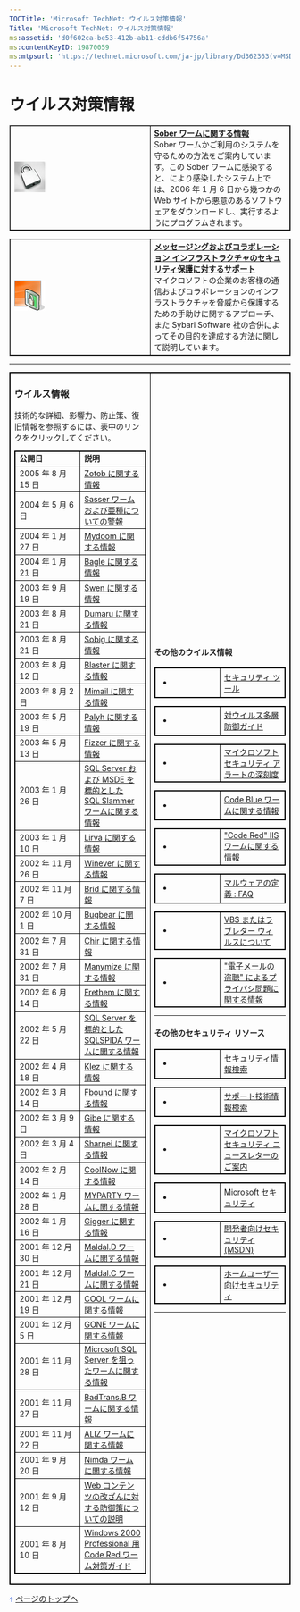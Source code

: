 ```yaml
---
TOCTitle: 'Microsoft TechNet: ウイルス対策情報'
Title: 'Microsoft TechNet: ウイルス対策情報'
ms:assetid: 'd0f602ca-be53-412b-ab11-cddb6f54756a'
ms:contentKeyID: 19870059
ms:mtpsurl: 'https://technet.microsoft.com/ja-jp/library/Dd362363(v=MSDN.10)'
---
```


**ウイルス対策情報**
====================

<table border="1" cellpadding="0" cellspacing="0">
<tbody>
<tr>
<colgroup>
<col width="50%" />
<col width="50%" />
</colgroup>
<tbody>
<tr class="odd">
<td style="border:1px solid black;"><a href="http://www.microsoft.com/japan/technet/security/advisory/912920.mspx"><img src="images/dd362363.er_55x55(ja-jp,TechNet.10).jpg" alt="Sober ワームに関する情報" width="55" height="55" /></a></td>
<td style="border:1px solid black;"><a href="http://www.microsoft.com/japan/technet/security/advisory/912920.mspx"><strong>Sober ワームに関する情報</strong></a><br />
Sober ワームかご利用のシステムを守るための方法をご案内しています。この Sober ワームに感染すると、により感染したシステム上では、2006 年 1 月 6 日から幾つかの Web サイトから悪意のあるソフトウェアをダウンロードし、実行するようにプログラムされます。</td>
</tr>
</tbody>
</table>
 
<table border="1" cellpadding="0" cellspacing="0">
<colgroup>
<col width="50%" />
<col width="50%" />
</colgroup>
<tbody>
<tr class="odd">
<td style="border:1px solid black;"><a href="http://www.microsoft.com/japan/technet/security/alerts/info/collaborationsecurity.mspx"><img src="images/dd362363.ITPRO-TN-55x55-ERS4(ja-jp,TechNet.10).jpg" alt="メッセージングおよびコラボレーション インフラストラクチャのセキュリティ保護に対するサポート" width="55" height="55" /></a></td>
<td style="border:1px solid black;"><a href="http://www.microsoft.com/japan/technet/security/alerts/info/collaborationsecurity.mspx"><strong>メッセージングおよびコラボレーション インフラストラクチャのセキュリティ保護に対するサポート</strong></a><br />
マイクロソフトの企業のお客様の通信およびコラボレーションのインフラストラクチャを脅威から保護するための手助けに関するアプローチ、また Sybari Software 社の合併によってその目的を達成する方法に関して説明しています。</td>
</tr>
</tbody>
</table>
 

</td>
</tr>
</tbody>
</table>
 
------------------------------------------------------------------------

<table style="border:1px solid black;">
<colgroup>
<col width="50%" />
<col width="50%" />
</colgroup>
<tbody>
<tr class="odd">
<td style="border:1px solid black;"><div class="borderRight">
<div class="LeftCol">
<h3 id="ウイルス情報">ウイルス情報</h3>
<div>
技術的な詳細、影響力、防止策、復旧情報を参照するには、表中のリンクをクリックしてください。<br />

</div>
 
<table style="border:1px solid black;">
<colgroup>
<col width="50%" />
<col width="50%" />
</colgroup>
<tbody>
<tr class="odd">
<td style="border:1px solid black;"><strong>公開日</strong></td>
<td style="border:1px solid black;"><strong>説明</strong></td>
</tr>
<tr class="even">
<td style="border:1px solid black;">2005 年 8 月 15 日</td>
<td style="border:1px solid black;"><a href="http://www.microsoft.com/japan/security/incident/zotob.mspx">Zotob に関する情報</a></td>
</tr>
<tr class="odd">
<td style="border:1px solid black;">2004 年 5 月 6 日</td>
<td style="border:1px solid black;"><a href="https://technet.microsoft.com/ja-jp/library/dd362905">Sasser ワームおよび亜種についての警報</a></td>
</tr>
<tr class="even">
<td style="border:1px solid black;">2004 年 1 月 27 日</td>
<td style="border:1px solid black;"><a href="https://technet.microsoft.com/ja-jp/library/dd362863">Mydoom に関する情報</a></td>
</tr>
<tr class="odd">
<td style="border:1px solid black;">2004 年 1 月 21 日</td>
<td style="border:1px solid black;"><a href="https://technet.microsoft.com/ja-jp/library/dd362785">Bagle に関する情報</a></td>
</tr>
<tr class="even">
<td style="border:1px solid black;">2003 年 9 月 19 日</td>
<td style="border:1px solid black;"><a href="https://technet.microsoft.com/ja-jp/library/dd362960">Swen に関する情報</a></td>
</tr>
<tr class="odd">
<td style="border:1px solid black;">2003 年 8 月 21 日</td>
<td style="border:1px solid black;"><a href="https://technet.microsoft.com/ja-jp/library/dd362820">Dumaru に関する情報</a></td>
</tr>
<tr class="even">
<td style="border:1px solid black;">2003 年 8 月 21 日</td>
<td style="border:1px solid black;"><a href="https://technet.microsoft.com/ja-jp/library/dd362948">Sobig に関する情報</a></td>
</tr>
<tr class="odd">
<td style="border:1px solid black;">2003 年 8 月 12 日</td>
<td style="border:1px solid black;"><a href="https://technet.microsoft.com/ja-jp/library/dd362786">Blaster に関する情報</a></td>
</tr>
<tr class="even">
<td style="border:1px solid black;">2003 年 8 月 2 日</td>
<td style="border:1px solid black;"><a href="https://technet.microsoft.com/ja-jp/library/dd362861">Mimail に関する情報</a></td>
</tr>
<tr class="odd">
<td style="border:1px solid black;">2003 年 5 月 19 日</td>
<td style="border:1px solid black;"><a href="https://technet.microsoft.com/ja-jp/library/dd362886">Palyh に関する情報</a></td>
</tr>
<tr class="even">
<td style="border:1px solid black;">2003 年 5 月 13 日</td>
<td style="border:1px solid black;"><a href="https://technet.microsoft.com/ja-jp/library/dd362824">Fizzer に関する情報</a></td>
</tr>
<tr class="odd">
<td style="border:1px solid black;">2003 年 1 月 26 日</td>
<td style="border:1px solid black;"><a href="https://technet.microsoft.com/ja-jp/library/dd362939">SQL Server および MSDE を標的とした SQL Slammer ワームに関する情報</a></td>
</tr>
<tr class="even">
<td style="border:1px solid black;">2003 年 1 月 10 日</td>
<td style="border:1px solid black;"><a href="https://technet.microsoft.com/ja-jp/library/dd362853">Lirva に関する情報</a></td>
</tr>
<tr class="odd">
<td style="border:1px solid black;">2002 年 11 月 26 日</td>
<td style="border:1px solid black;"><a href="https://technet.microsoft.com/ja-jp/library/dd363012">Winever に関する情報</a></td>
</tr>
<tr class="even">
<td style="border:1px solid black;">2002 年 11 月 7 日</td>
<td style="border:1px solid black;"><a href="https://technet.microsoft.com/ja-jp/library/dd362795">Brid に関する情報</a></td>
</tr>
<tr class="odd">
<td style="border:1px solid black;">2002 年 10 月 1 日</td>
<td style="border:1px solid black;"><a href="https://technet.microsoft.com/ja-jp/library/dd362796">Bugbear に関する情報</a></td>
</tr>
<tr class="even">
<td style="border:1px solid black;">2002 年 7 月 31 日</td>
<td style="border:1px solid black;"><a href="https://technet.microsoft.com/ja-jp/library/dd362797">Chir に関する情報</a></td>
</tr>
<tr class="odd">
<td style="border:1px solid black;">2002 年 7 月 31 日</td>
<td style="border:1px solid black;"><a href="https://technet.microsoft.com/ja-jp/library/dd362858">Manymize に関する情報</a></td>
</tr>
<tr class="even">
<td style="border:1px solid black;">2002 年 6 月 14 日</td>
<td style="border:1px solid black;"><a href="https://technet.microsoft.com/ja-jp/library/dd362825">Frethem に関する情報</a></td>
</tr>
<tr class="odd">
<td style="border:1px solid black;">2002 年 5 月 22 日</td>
<td style="border:1px solid black;"><a href="https://technet.microsoft.com/ja-jp/library/dd362955">SQL Server を標的とした SQLSPIDA ワームに関する情報</a></td>
</tr>
<tr class="even">
<td style="border:1px solid black;">2002 年 4 月 18 日</td>
<td style="border:1px solid black;"><a href="https://technet.microsoft.com/ja-jp/library/dd362852">Klez に関する情報</a></td>
</tr>
<tr class="odd">
<td style="border:1px solid black;">2002 年 3 月 14 日</td>
<td style="border:1px solid black;"><a href="https://technet.microsoft.com/ja-jp/library/dd362823">Fbound に関する情報</a></td>
</tr>
<tr class="even">
<td style="border:1px solid black;">2002 年 3 月 9 日</td>
<td style="border:1px solid black;"><a href="https://technet.microsoft.com/ja-jp/library/dd362826">Gibe に関する情報</a></td>
</tr>
<tr class="odd">
<td style="border:1px solid black;">2002 年 3 月 4 日</td>
<td style="border:1px solid black;"><a href="https://technet.microsoft.com/ja-jp/library/dd362938">Sharpei に関する情報</a></td>
</tr>
<tr class="even">
<td style="border:1px solid black;">2002 年 2 月 14 日</td>
<td style="border:1px solid black;"><a href="https://technet.microsoft.com/ja-jp/library/dd362817">CoolNow に関する情報</a></td>
</tr>
<tr class="odd">
<td style="border:1px solid black;">2002 年 1 月 28 日</td>
<td style="border:1px solid black;"><a href="https://technet.microsoft.com/ja-jp/library/dd362865">MYPARTY ワームに関する情報</a></td>
</tr>
<tr class="even">
<td style="border:1px solid black;">2002 年 1 月 16 日</td>
<td style="border:1px solid black;"><a href="https://technet.microsoft.com/ja-jp/library/dd362827">Gigger に関する情報</a></td>
</tr>
<tr class="odd">
<td style="border:1px solid black;">2001 年 12 月 30 日</td>
<td style="border:1px solid black;"><a href="https://technet.microsoft.com/ja-jp/library/dd362856">Maldal.D ワームに関する情報</a></td>
</tr>
<tr class="even">
<td style="border:1px solid black;">2001 年 12 月 21 日</td>
<td style="border:1px solid black;"><a href="https://technet.microsoft.com/ja-jp/library/dd362855">Maldal.C ワームに関する情報</a></td>
</tr>
<tr class="odd">
<td style="border:1px solid black;">2001 年 12 月 19 日</td>
<td style="border:1px solid black;"><a href="https://technet.microsoft.com/ja-jp/library/dd362816">COOL ワームに関する情報</a></td>
</tr>
<tr class="even">
<td style="border:1px solid black;">2001 年 12 月 5 日</td>
<td style="border:1px solid black;"><a href="https://technet.microsoft.com/ja-jp/library/dd362828">GONE ワームに関する情報</a></td>
</tr>
<tr class="odd">
<td style="border:1px solid black;">2001 年 11 月 28 日</td>
<td style="border:1px solid black;"><a href="https://technet.microsoft.com/ja-jp/library/dd362956">Microsoft SQL Server を狙ったワームに関する情報</a></td>
</tr>
<tr class="even">
<td style="border:1px solid black;">2001 年 11 月 27 日</td>
<td style="border:1px solid black;"><a href="https://technet.microsoft.com/ja-jp/library/dd362784">BadTrans.B ワームに関する情報</a></td>
</tr>
<tr class="odd">
<td style="border:1px solid black;">2001 年 11 月 22 日</td>
<td style="border:1px solid black;"><a href="https://technet.microsoft.com/ja-jp/library/dd362780">ALIZ ワームに関する情報</a></td>
</tr>
<tr class="even">
<td style="border:1px solid black;">2001 年 9 月 20 日</td>
<td style="border:1px solid black;"><a href="https://technet.microsoft.com/ja-jp/library/dd362867">Nimda ワームに関する情報</a></td>
</tr>
<tr class="odd">
<td style="border:1px solid black;">2001 年 9 月 12 日</td>
<td style="border:1px solid black;"><a href="https://technet.microsoft.com/ja-jp/library/dd362830">Web コンテンツの改ざんに対する防御策についての説明</a></td>
</tr>
<tr class="even">
<td style="border:1px solid black;">2001 年 8 月 10 日</td>
<td style="border:1px solid black;"><a href="https://technet.microsoft.com/ja-jp/library/dd362802">Windows 2000 Professional 用 Code Red ワーム対策ガイド</a></td>
</tr>
</tbody>
</table>
</div>
</div></td>
<td style="border:1px solid black;"><div class="RightCol">
<div class="strong">
<h4 id="その他のウイルス情報">その他のウイルス情報</h4>
 
<table style="border:1px solid black;">
<colgroup>
<col width="50%" />
<col width="50%" />
</colgroup>
<tbody>
<tr class="odd">
<td style="border:1px solid black;"><ul>
<li></li>
</ul></td>
<td style="border:1px solid black;"><a href="http://www.microsoft.com/japan/technet/security/tools/default.mspx">セキュリティ ツール</a><br />
</td>
</tr>
</tbody>
</table>
 
<table style="border:1px solid black;">
 
<colgroup>
<col width="50%" />
<col width="50%" />
</colgroup>
<tbody>
<tr class="odd">
<td style="border:1px solid black;"><ul>
<li></li>
</ul></td>
<td style="border:1px solid black;"><a href="http://www.microsoft.com/japan/technet/security/topics/serversecurity/avdind_0.mspx">対ウイルス多層防御ガイド</a><br />
</td>
</tr>
</tbody>
</table>
 
<table style="border:1px solid black;">
 
<colgroup>
<col width="50%" />
<col width="50%" />
</colgroup>
<tbody>
<tr class="odd">
<td style="border:1px solid black;"><ul>
<li></li>
</ul></td>
<td style="border:1px solid black;"><a href="https://technet.microsoft.com/ja-jp/library/dd362859">マイクロソフト セキュリティ アラートの深刻度</a><br />
</td>
</tr>
</tbody>
</table>
 
<table style="border:1px solid black;">
 
<colgroup>
<col width="50%" />
<col width="50%" />
</colgroup>
<tbody>
<tr class="odd">
<td style="border:1px solid black;"><ul>
<li></li>
</ul></td>
<td style="border:1px solid black;"><a href="https://technet.microsoft.com/ja-jp/library/dd362799">Code Blue ワームに関する情報</a><br />
</td>
</tr>
</tbody>
</table>
 
<table style="border:1px solid black;">
 
<colgroup>
<col width="50%" />
<col width="50%" />
</colgroup>
<tbody>
<tr class="odd">
<td style="border:1px solid black;"><ul>
<li></li>
</ul></td>
<td style="border:1px solid black;"><a href="https://technet.microsoft.com/ja-jp/library/dd362801">&quot;Code Red&quot; IIS ワームに関する情報</a><br />
</td>
</tr>
</tbody>
</table>
 
<table style="border:1px solid black;">
 
<colgroup>
<col width="50%" />
<col width="50%" />
</colgroup>
<tbody>
<tr class="odd">
<td style="border:1px solid black;"><ul>
<li></li>
</ul></td>
<td style="border:1px solid black;"><a href="https://technet.microsoft.com/ja-jp/library/dd362857">マルウェアの定義 : FAQ</a><br />
</td>
</tr>
</tbody>
</table>
 
<table style="border:1px solid black;">
 
<colgroup>
<col width="50%" />
<col width="50%" />
</colgroup>
<tbody>
<tr class="odd">
<td style="border:1px solid black;"><ul>
<li></li>
</ul></td>
<td style="border:1px solid black;"><a href="https://technet.microsoft.com/ja-jp/library/dd362961">VBS またはラブレター ウィルスについて</a><br />
</td>
</tr>
</tbody>
</table>
 
<table style="border:1px solid black;">
 
<colgroup>
<col width="50%" />
<col width="50%" />
</colgroup>
<tbody>
<tr class="odd">
<td style="border:1px solid black;"><ul>
<li></li>
</ul></td>
<td style="border:1px solid black;"><a href="https://technet.microsoft.com/ja-jp/library/dd363014">&quot;電子メールの盗聴&quot; によるプライバシ問題に関する情報</a><br />
</td>
</tr>
</tbody>
</table>
 
<hr />
<h4 id="その他のセキュリティ-リソース">その他のセキュリティ リソース</h4>
 
<table style="border:1px solid black;">
<colgroup>
<col width="50%" />
<col width="50%" />
</colgroup>
<tbody>
<tr class="odd">
<td style="border:1px solid black;"><ul>
<li></li>
</ul></td>
<td style="border:1px solid black;"><a href="http://www.microsoft.com/japan/technet/security/current.aspx">セキュリティ情報検索</a><br />
</td>
</tr>
</tbody>
</table>
 
<table style="border:1px solid black;">
 
<colgroup>
<col width="50%" />
<col width="50%" />
</colgroup>
<tbody>
<tr class="odd">
<td style="border:1px solid black;"><ul>
<li></li>
</ul></td>
<td style="border:1px solid black;"><a href="http://support.microsoft.com/default.aspx">サポート技術情報検索</a><br />
</td>
</tr>
</tbody>
</table>
 
<table style="border:1px solid black;">
 
<colgroup>
<col width="50%" />
<col width="50%" />
</colgroup>
<tbody>
<tr class="odd">
<td style="border:1px solid black;"><ul>
<li></li>
</ul></td>
<td style="border:1px solid black;"><a href="http://www.microsoft.com/japan/technet/security/secnews/default.mspx">マイクロソフト セキュリティ ニュースレターのご案内</a><br />
</td>
</tr>
</tbody>
</table>
 
<table style="border:1px solid black;">
 
<colgroup>
<col width="50%" />
<col width="50%" />
</colgroup>
<tbody>
<tr class="odd">
<td style="border:1px solid black;"><ul>
<li></li>
</ul></td>
<td style="border:1px solid black;"><a href="http://www.microsoft.com/japan/security/">Microsoft セキュリティ</a><br />
</td>
</tr>
</tbody>
</table>
 
<table style="border:1px solid black;">
 
<colgroup>
<col width="50%" />
<col width="50%" />
</colgroup>
<tbody>
<tr class="odd">
<td style="border:1px solid black;"><ul>
<li></li>
</ul></td>
<td style="border:1px solid black;"><a href="http://www.microsoft.com/japan/msdn/security/">開発者向けセキュリティ (MSDN)</a><br />
</td>
</tr>
</tbody>
</table>
 
<table style="border:1px solid black;">
 
<colgroup>
<col width="50%" />
<col width="50%" />
</colgroup>
<tbody>
<tr class="odd">
<td style="border:1px solid black;"><ul>
<li></li>
</ul></td>
<td style="border:1px solid black;"><a href="http://www.microsoft.com/japan/athome/security/default.mspx">ホームユーザー向けセキュリティ</a><br />
</td>
</tr>
</tbody>
</table>
 
<hr />
</div>
</div></td>
</tr>
</tbody>
</table>
 

[<img src="images/dd362363.arrow_px_up(ja-jp,TechNet.10).gif" alt="ページのトップへ" width="7" height="9" />](#top) [ページのトップへ](#top)

<showratings></showratings>
